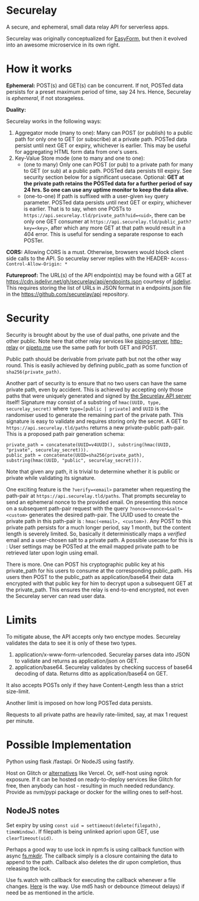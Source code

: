 # Securelay

A secure, and ephemeral, small data relay API for serverless apps.

Securelay was originally conceptualized for [EasyForm](https://github.com/SomajitDey/EasyForm), but then it evolved into an awesome microservice in its own right.

# How it works

**Ephemeral:** POST(s) and GET(s) can be concurrent. If not, POSTed data persists for a preset maximum period of time, say 24 hrs. Hence, Securelay is *ephemeral*, if not storageless.

**Duality:**

Securelay works in the following ways:
1. Aggregator mode (many to one): Many can POST (or publish) to a public path for only one to GET (or subscribe) at a private path. POSTed data persist until next GET or expiry, whichever is earlier. This may be useful for aggregating HTML form data from one's users.
2. Key-Value Store mode (one to many and one to one):
   - (one to many) Only one can POST (or pub) to a private path for many to GET (or sub) at a public path. POSTed data persists till expiry. See security section below for a significant usecase. Optional: <strong>GET at the private path retains the POSTed data for a further period of say 24 hrs. So one can use any uptime monitor to keep the data alive.</strong>
   - (one-to-one) If path is suffixed with a user-given `key` query parameter. POSTed data persists until next GET or expiry, whichever is earlier. That is to say, when one POSTs to `https://api.securelay.tld/private_path?uid=<uid>`, there can be only one GET consumer at `https://api.securelay.tld/public_path?key=<key>`, after which any more GET at that path would result in a 404 error. This is useful for sending a separate response to each POSTer.

**CORS:** Allowing CORS is a must. Otherwise, browsers would block client side calls to the API. So securelay server replies with the HEADER- `Access-Control-Allow-Origin: *`

**Futureproof:** The URL(s) of the API endpoint(s) may be found with a GET at https://cdn.jsdelivr.net/gh/securelay/api/endpoints.json courtesy of [jsdelivr](https://www.jsdelivr.com/?docs=gh). This requires storing the list of URLs in JSON format in a endpoints.json file in the https://github.com/securelay/api repository. 

# Security
Security is brought about by the use of dual paths, one private and the other public. Note here that other relay services like [piping-server](https://github.com/nwtgck/piping-server), [http-relay](https://httprelay.io) or [pipeto.me](https://pipeto.me) use the same path for both GET and POST.

Public path should be derivable from private path but not the other way round. This is easily achieved by defining public_path as some function of `sha256(private_path)`.

Another part of security is to ensure that no two users can have the same private path, even by accident. This is achieved by accepting only those paths that were uniquely generated and signed by [the Securelay API server](https://api.securelay.tld) itself! Signature may consist of a substring of `hmac(UUID, type, securelay_secret)` where `type=[public | private]` and `UUID` is the randomiser used to generate the remaining part of the private path. This signature is easy to validate and requires storing only the secret. A GET to `https://api.securelay.tld/paths` returns a new private-public path-pair. This is a proposed path pair generation schema:

```
private_path = concatenate(UUID=v4UUID(), substring(hmac(UUID, "private", securelay_secret))).
public_path = concatenate(UUID=sha256(private_path), substring(hmac(UUID, "public", securelay_secret))).
```
Note that given any path, it is trivial to determine whether it is public or private while validating its signature.

One exciting feature is the `?verify=<email>` parameter when requesting the path-pair at `https://api.securelay.tld/paths`. That prompts securelay to send an ephemeral nonce to the provided email. On presenting this nonce on a subsequent path-pair request with the query `?nonce=<nonce>&salt=<custom>` generates the desired path-pair. The UUID used to create the private path in this path-pair is : `hmac(<email>, <custom>)`. Any POST to this private path persists for a much longer period, say 1 month, but the content length is severely limited. So, basically it deterministically maps a *verified* email and a user-chosen salt to a private path. A possible usecase for this is : User settings may be POSTed at the email mapped private path to be retrieved later upon login using email. 

There is more. One can POST his cryptographic public key at his private_path for his users to consume at the corresponding public_path. His users then POST to the public_path as application/base64 their data encrypted with that public key for him to decrypt upon a subsequent GET at the private_path. This ensures the relay is end-to-end encrypted, not even the Securelay server can read user data.

# Limits
To mitigate abuse, the API accepts only two enctype modes. Securelay validates the data to see it is only of these two types.
1. application/x-www-form-urlencoded. Securelay parses data into JSON to validate and returns as application/json on GET.
2. application/base64. Securelay validates by checking success of base64 decoding of data. Returns ditto as application/base64 on GET.

It also accepts POSTs only if they have Content-Length less than a strict size-limit.

Another limit is imposed on how long POSTed data persists.

Requests to all private paths are heavily rate-limited, say, at max 1 request per minute.

# Possible Implementation

Python using flask /fastapi. Or NodeJS using fastify.

Host on Glitch or [alternatives](https://support.glitch.com/t/temporary-glitch-alternatives/26915) like Vercel. Or, self-host using ngrok exposure. If it can be hosted on ready-to-deploy services like Glitch for free, then anybody can host - resulting in much needed redundancy. Provide as nvm/pypi package or docker for the willing ones to self-host.

NodeJS notes
---
Set expiry by using `const uid = settimeout(delete(filepath), timeWindow)`. If filepath is being unlinked apriori upon GET, use `clearTimeout(uid)`. 

Perhaps a good way to use lock in npm:fs is using callback function with async [fs.mkdir](https://nodejs.org/api/fs.html#fsmkdirpath-options-callback). The callback simply is a closure containing the data to append to the path. Callback also deletes the dir upon completion, thus releasing the lock.

Use fs.watch with callback for executing the callback whenever a file changes. [Here](https://thisdavej.com/how-to-watch-for-file-changes-in-node-js/) is the way. Use md5 hash or debounce (timeout delays) if need be as mentioned in the article.
